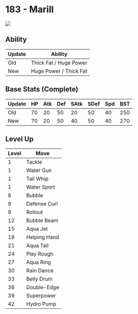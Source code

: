 # 183 - Marill
![][183]

## Ability

Update | Ability
---    | ---
Old    | Thick Fat / Huge Power
New    | Huge Power / Thick Fat

## Base Stats (Complete)

Update | HP | Atk | Def | SAtk | SDef | Spd | BST
---    | ---| --- | --- | ---  | ---  | --- | ---
Old    | 70 |  20 |  50 |  20  |  50  |  40  |  250
New    | 70 |  20 |  50 |  40  |  50  |  40  |  270

## Level Up

Level | Move
---   | ---
  1   | Tackle
  1   | Water Gun
  1   | Tail Whip
  1   | Water Sport
  6   | Bubble
  9   | Defense Curl
  9   | Rollout
 12   | Bubble Beam
 15   | Aqua Jet
 18   | Helping Hand
 21   | Aqua Tail
 24   | Play Rough
 27   | Aqua Ring
 30   | Rain Dance
 33   | Belly Drum
 36   | Double-Edge
 39   | Superpower
 42   | Hydro Pump



[183]: ../img/pokemon/183.png
